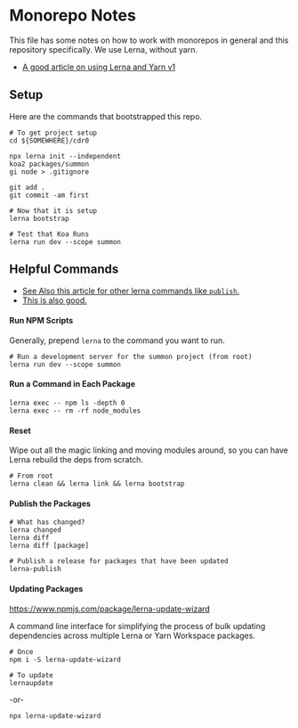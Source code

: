 # Monorepo Notes

This file has some notes on how to work with monorepos in general and this repository
specifically. We use Lerna, without yarn.

* [A good article on using Lerna and Yarn v1](https://medium.com/@jsilvax/a-workflow-guide-for-lerna-with-yarn-workspaces-60f97481149d)

## Setup

Here are the commands that bootstrapped this repo.

```shell script
# To get project setup
cd ${SOMEWHERE}/cdr0

npx lerna init --independent
koa2 packages/summon
gi node > .gitignore

git add .
git commit -am first

# Now that it is setup
lerna bootstrap

# Test that Koa Runs
lerna run dev --scope summon
```

## Helpful Commands

* [See Also this article for other lerna commands like `publish`.](https://medium.com/@jsilvax/a-workflow-guide-for-lerna-with-yarn-workspaces-60f97481149d)
* [This is also good.](https://medium.com/hy-vee-engineering/creating-a-monorepo-with-lerna-yarn-workspaces-cf163908965d)


#### Run NPM Scripts

Generally, prepend `lerna` to the command you want to run.

```shell script
# Run a development server for the summon project (from root)
lerna run dev --scope summon
```

#### Run a Command in Each Package

```shell script
lerna exec -- npm ls -depth 0
lerna exec -- rm -rf node_modules
```

#### Reset

Wipe out all the magic linking and moving modules around, so you can
have Lerna rebuild the deps from scratch.

```shell script
# From root
lerna clean && lerna link && lerna bootstrap
```

#### Publish the Packages

```shell script
# What has changed?
lerna changed
lerna diff
lerna diff [package]

# Publish a release for packages that have been updated
lerna-publish
```

#### Updating Packages

https://www.npmjs.com/package/lerna-update-wizard

A command line interface for simplifying the process of bulk updating
dependencies across multiple Lerna or Yarn Workspace packages.

```shell script
# Once
npm i -S lerna-update-wizard

# To update
lernaupdate
```

-or-

```shell script
npx lerna-update-wizard
```

